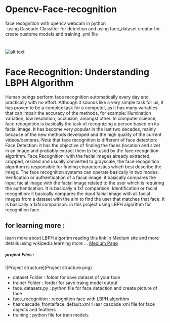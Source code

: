 # Opencv-Face-recognition 
face recognition with opencv webcam in python  
-using Cascade Classifier for detection and using face_dataset creator for create custome models and training .yml file
#

![alt text](https://cdn-images-1.medium.com/max/1600/1*wb6dl0oibAdMa8rlnPlUzQ.jpeg)
#
#
# Face Recognition: Understanding LBPH Algorithm
Human beings perform face recognition automatically every day and practically with no effort.
Although it sounds like a very simple task for us, it has proven to be a complex task for a computer, as it has many variables that can impair the accuracy of the methods, for example: illumination variation, low resolution, occlusion, amongst other.
In computer science, face recognition is basically the task of recognizing a person based on its facial image. It has become very popular in the last two decades, mainly because of the new methods developed and the high quality of the current videos/cameras.
Note that face recognition is different of face detection:
Face Detection: it has the objective of finding the faces (location and size) in an image and probably extract them to be used by the face recognition algorithm.
Face Recognition: with the facial images already extracted, cropped, resized and usually converted to grayscale, the face recognition algorithm is responsible for finding characteristics which best describe the image.
The face recognition systems can operate basically in two modes:
Verification or authentication of a facial image: it basically compares the input facial image with the facial image related to the user which is requiring the authentication. It is basically a 1x1 comparison.
Identification or facial recognition: it basically compares the input facial image with all facial images from a dataset with the aim to find the user that matches that face. It is basically a 1xN comparison.
in this project using LBPH algorithm for recognition face 
## for learning more : 
learn more about LBPH algoritm reading this link in Medium site and more details using wikipedia 
learning more ...  [Medium Page](https://towardsdatascience.com/face-recognition-how-lbph-works-90ec258c3d6b)

##### project Files : 
![Project structure](Project structure.png)
 * dataset Folder : folder for save dataset of your face 
 * trainer Folder : forder for save traing model output 
 * face_datasets.py : python file for face detection and create picture of face 
 * face_recognition : recognition face with LBPH algorithm 
 * haarcascade_frontalface_default.xml :Haar cascade xml file for face objects and feathers 
 * training : python file for train models 

